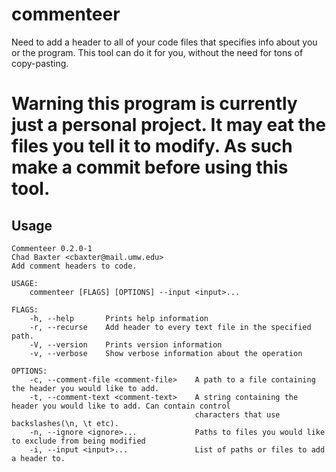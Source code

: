 # commenteer

Need to add a header to all of your code files that specifies info about you or the program. This tool can do it for you, without the need for tons of copy-pasting.

# Warning this program is currently just a personal project. It may eat the files you tell it to modify. As such make a commit before using this tool.

## Usage

```
Commenteer 0.2.0-1
Chad Baxter <cbaxter@mail.umw.edu>
Add comment headers to code.

USAGE:
    commenteer [FLAGS] [OPTIONS] --input <input>...

FLAGS:
    -h, --help       Prints help information
    -r, --recurse    Add header to every text file in the specified path.
    -V, --version    Prints version information
    -v, --verbose    Show verbose information about the operation

OPTIONS:
    -c, --comment-file <comment-file>    A path to a file containing the header you would like to add.
    -t, --comment-text <comment-text>    A string containing the header you would like to add. Can contain control
                                         characters that use backslashes(\n, \t etc).
    -n, --ignore <ignore>...             Paths to files you would like to exclude from being modified
    -i, --input <input>...               List of paths or files to add a header to.

```
